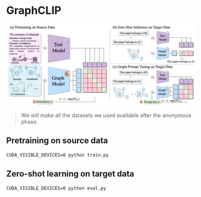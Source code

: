 # GraphCLIP
![](assets/graphclip.png)

> We will make all the datasets we used available after the anonymous phase.

## Pretraining on source data
```
CUDA_VISIBLE_DEVICES=0 python train.py
```
## Zero-shot learning on target data
```
CUDA_VISIBLE_DEVICES=0 python eval.py
```

